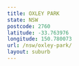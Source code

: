 ```yaml
---
title: OXLEY PARK
state: NSW
postcode: 2760
latitude: -33.763976
longitude: 150.780073
url: /nsw/oxley-park/
layout: suburb
---
```

